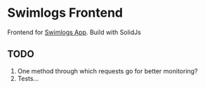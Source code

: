 # Swimlogs Frontend

Frontend for [Swimlogs App](https://github.com/Nesquiko/swimlogs-backend).
Build with SolidJs

## TODO

1. One method through which requests go for better monitoring?
2. Tests...
